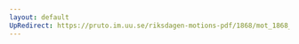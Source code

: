```yaml
---
layout: default
UpRedirect: https://pruto.im.uu.se/riksdagen-motions-pdf/1868/mot_1868__ak__157/mot_1868__ak__157-002.pdf
---
```

